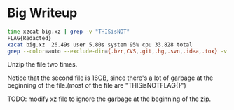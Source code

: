 # Big Writeup

```bash
time xzcat big.xz | grep -v "THISisNOT"
FLAG{Redacted}
xzcat big.xz  26.49s user 5.80s system 95% cpu 33.828 total
grep --color=auto --exclude-dir={.bzr,CVS,.git,.hg,.svn,.idea,.tox} -v   23.03s user 3.57s system 78% cpu 33.828 total
```

Unzip the file two times.

Notice that the second file is 16GB, since there's a lot of garbage at the beginning of the file.(most of the file are "THISisNOTFLAG{}")

TODO: modify xz file to ignore the garbage at the beginning of the zip.
